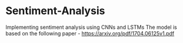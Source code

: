 # Sentiment-Analysis
Implementing sentiment analysis using CNNs and LSTMs
The model is based on the following paper - https://arxiv.org/pdf/1704.06125v1.pdf